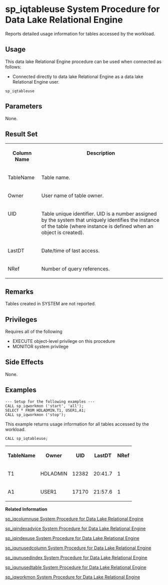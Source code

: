 <!-- loioa5bae03284f210159da88fd013c0d1ee -->

# sp\_iqtableuse System Procedure for Data Lake Relational Engine

Reports detailed usage information for tables accessed by the workload.



<a name="loioa5bae03284f210159da88fd013c0d1ee__section_umy_gqn_14b"/>

## Usage

This data lake Relational Engine procedure can be used when connected as follows:

-   Connected directly to data lake Relational Engine as a data lake Relational Engine user.



```
sp_iqtableuse
```



<a name="loioa5bae03284f210159da88fd013c0d1ee__section_tkv_5w3_yyb"/>

## Parameters

None.



<a name="loioa5bae03284f210159da88fd013c0d1ee__section_z4k_lsm_nbb"/>

## Result Set


<table>
<tr>
<th valign="top">

Column Name

</th>
<th valign="top">

Description

</th>
</tr>
<tr>
<td valign="top">

TableName

</td>
<td valign="top">

Table name.

</td>
</tr>
<tr>
<td valign="top">

Owner

</td>
<td valign="top">

User name of table owner.

</td>
</tr>
<tr>
<td valign="top">

UID

</td>
<td valign="top">

Table unique identifier. UID is a number assigned by the system that uniquely identifies the instance of the table \(where instance is defined when an object is created\).

</td>
</tr>
<tr>
<td valign="top">

LastDT

</td>
<td valign="top">

Date/time of last access.

</td>
</tr>
<tr>
<td valign="top">

NRef

</td>
<td valign="top">

Number of query references.

</td>
</tr>
</table>



<a name="loioa5bae03284f210159da88fd013c0d1ee__iq_refbb_1813"/>

## Remarks

Tables created in SYSTEM are not reported.



<a name="loioa5bae03284f210159da88fd013c0d1ee__iq_refbb_1812"/>

## Privileges

Requires all of the following

-   EXECUTE object-level privilege on this procedure
-   MONITOR system privilege



## Side Effects

None.



<a name="loioa5bae03284f210159da88fd013c0d1ee__section_e2g_rpy_kbc"/>

## Examples

```
--- Setup for the following examples ---
CALL sp_iqworkmon ('start', 'all');
SELECT * FROM HDLADMIN.T1, USER1,A1;
CALL sp_iqworkmon ('stop');
```

This example returns usage information for all tables accessed by the workload.

```
CALL sp_iqtableuse;
```


<table>
<tr>
<th valign="top">

TableName

</th>
<th valign="top">

Owner

</th>
<th valign="top">

UID

</th>
<th valign="top">

LastDT

</th>
<th valign="top">

NRef

</th>
</tr>
<tr>
<td valign="top">

T1

</td>
<td valign="top">

HDLADMIN

</td>
<td valign="top">

12382

</td>
<td valign="top">

20:41.7

</td>
<td valign="top">

1

</td>
</tr>
<tr>
<td valign="top">

A1

</td>
<td valign="top">

USER1

</td>
<td valign="top">

17170

</td>
<td valign="top">

21:57.6

</td>
<td valign="top">

1

</td>
</tr>
</table>

**Related Information**  


[sp\_iqcolumnuse System Procedure for Data Lake Relational Engine](sp-iqcolumnuse-system-procedure-for-data-lake-relational-engine-a59fb88.md "Reports detailed usage information for columns accessed by the workload.")

[sp\_iqindexadvice System Procedure for Data Lake Relational Engine](sp-iqindexadvice-system-procedure-for-data-lake-relational-engine-a5ab8bc.md "Displays stored index advice messages. Optionally clears advice storage.")

[sp\_iqindexuse System Procedure for Data Lake Relational Engine](sp-iqindexuse-system-procedure-for-data-lake-relational-engine-a5ae206.md "Reports detailed usage information for secondary (non-FP) indexes accessed by the workload.")

[sp\_iqunusedcolumn System Procedure for Data Lake Relational Engine](sp-iqunusedcolumn-system-procedure-for-data-lake-relational-engine-a5bbef3.md "Reports columns that were not referenced by the workload.")

[sp\_iqunusedindex System Procedure for Data Lake Relational Engine](sp-iqunusedindex-system-procedure-for-data-lake-relational-engine-a5bc6ce.md "Reports secondary (non-FP) indexes that were not referenced by the workload.")

[sp\_iqunusedtable System Procedure for Data Lake Relational Engine](sp-iqunusedtable-system-procedure-for-data-lake-relational-engine-a5bced3.md "Reports tables that were not referenced by the workload.")

[sp\_iqworkmon System Procedure for Data Lake Relational Engine](sp-iqworkmon-system-procedure-for-data-lake-relational-engine-a5c13d2.md "Controls collection of workload monitor usage information, and reports monitoring collection status. sp_iqworkmon collects information only for queries (SQL statements containing a FROM clause). You cannot use sp_iqworkmon for INSERT or LOAD statements.")

